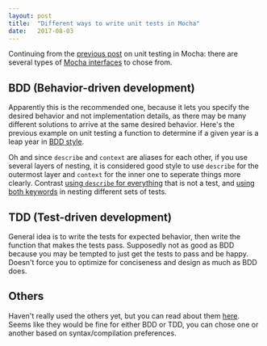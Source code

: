 ```yaml
---
layout: post
title:  "Different ways to write unit tests in Mocha"
date:   2017-08-03
---
```



Continuing from the [previous post](https://lkloh.github.io/2017/08/02/unit-testing-mocha.html) on unit testing in Mocha:
there are several types of [Mocha interfaces](https://mochajs.org/#interfaces)
to chose from.

## BDD (Behavior-driven development)

Apparently this is the recommended one,
because it lets you specify the desired behavior
and not implementation details,
as there may be many different solutions to arrive at the same desired behavior.
Here's the previous example on unit testing a function to determine if
a given year is a leap year in 
[BDD style](https://github.com/lkloh/javascriptPlayground/blob/master/mochaTestExample_aug2_2017/test_bdd.js).

Oh and since `describe` and `context` are aliases for each other,
if you use several layers of nesting,
it is considered good style to use `describe` for the outermost layer
and `context` for the inner one to seperate things more clearly.
Contrast [using `describe` for everything](https://github.com/lkloh/javascriptPlayground/blob/master/mochaTestExample_aug2_2017/test_good.js) that is not a test,
and [using both keywords](https://github.com/lkloh/javascriptPlayground/blob/master/mochaTestExample_aug2_2017/test_bdd.js) in nesting different sets of tests.

## TDD (Test-driven development)

General idea is to write the tests for expected behavior, 
then write the function that makes the tests pass.
Supposedly not as good as BDD because you
may be tempted to just get the tests to pass and be happy.
Doesn't force you to optimize for conciseness and design
as much as BDD does.

## Others

Haven't really used the others yet, but you can read about them 
[here](https://mochajs.org/#exports).
Seems like they would be fine for either BDD or TDD,
you can chose one or another based on syntax/compilation preferences.
